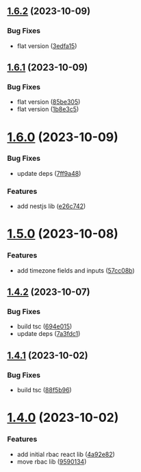 ## [1.6.2](https://github.com/ra-libs/nx-libraries/compare/react-rbac-v1.6.1...react-rbac-v1.6.2) (2023-10-09)


### Bug Fixes

* flat version ([3edfa15](https://github.com/ra-libs/nx-libraries/commit/3edfa15330a3c63126ae99b01e4e6a79b9c89f23))

## [1.6.1](https://github.com/ra-libs/nx-libraries/compare/react-rbac-v1.6.0...react-rbac-v1.6.1) (2023-10-09)


### Bug Fixes

* flat version ([85be305](https://github.com/ra-libs/nx-libraries/commit/85be3051e4b98aad8350033e6feeacd532c73ad0))
* flat version ([1b8e3c5](https://github.com/ra-libs/nx-libraries/commit/1b8e3c5a31b988efe75d30c1b55f53d9370a89ab))

# [1.6.0](https://github.com/ra-libs/nx-libraries/compare/react-rbac-v1.5.0...react-rbac-v1.6.0) (2023-10-09)

### Bug Fixes

- update deps ([7ff9a48](https://github.com/ra-libs/nx-libraries/commit/7ff9a48e83c3572c964894492f711eb33fd1830c))

### Features

- add nestjs lib ([e26c742](https://github.com/ra-libs/nx-libraries/commit/e26c74244fcc51f76004b42449553f5615e91e25))

# [1.5.0](https://github.com/ra-libs/nx-libraries/compare/react-rbac-v1.4.2...react-rbac-v1.5.0) (2023-10-08)

### Features

- add timezone fields and inputs ([57cc08b](https://github.com/ra-libs/nx-libraries/commit/57cc08b770dfff726f3f67460cb19f76fde54084))

## [1.4.2](https://github.com/ra-libs/nx-libraries/compare/react-rbac-v1.4.1...react-rbac-v1.4.2) (2023-10-07)

### Bug Fixes

- build tsc ([694e015](https://github.com/ra-libs/nx-libraries/commit/694e0156fc39fd470b60c704f92e46c5a5b66293))
- update deps ([7a3fdc1](https://github.com/ra-libs/nx-libraries/commit/7a3fdc1468f395a220d5777c62d27200302f7f8d))

## [1.4.1](https://github.com/ra-libs/nx-libraries/compare/react-rbac-v1.4.0...react-rbac-v1.4.1) (2023-10-02)

### Bug Fixes

- build tsc ([88f5b96](https://github.com/ra-libs/nx-libraries/commit/88f5b9673ad7fa79088690d235cf2242abf1d4e5))

# [1.4.0](https://github.com/ra-libs/nx-libraries/compare/react-rbac-v1.3.5...react-rbac-v1.4.0) (2023-10-02)

### Features

- add initial rbac react lib ([4a92e82](https://github.com/ra-libs/nx-libraries/commit/4a92e82a063a57262569459da00f29e6236439cd))
- move rbac lib ([9590134](https://github.com/ra-libs/nx-libraries/commit/9590134d639691068d9b98b3d1823bd54a4de8d0))
